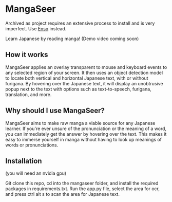 # MangaSeer
Archived as project requires an extensive process to install and is very imperfect. Use [Enso](https://github.com/Icemaster-Eric/Enso) instead.

Learn Japanese by reading manga! (Demo video coming soon)

## How it works
MangaSeer applies an overlay transparent to mouse and keyboard events to any selected region of your screen. It then uses an object detection model to locate both vertical and horizontal Japanese text, with or without furigana. By hovering over the Japanese text, it will display an unobtrusive popup next to the text with options such as text-to-speech, furigana, translation, and more.

## Why should I use MangaSeer?
MangaSeer aims to make raw manga a viable source for any Japanese learner. If you're ever unsure of the pronunciation or the meaning of a word, you can immediately get the answer by hovering over the text. This makes it easy to immerse yourself in manga without having to look up meanings of words or pronunciations.

## Installation
(you will need an nvidia gpu)

Git clone this repo, cd into the mangaseer folder, and install the required packages in requirements.txt. Run the app.py file, select the area for ocr, and press ctrl alt s to scan the area for Japanese text.
